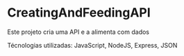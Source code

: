 # CreatingAndFeedingAPI

Este projeto cria uma API e a alimenta com dados

Técnologias utilizadas: JavaScript, NodeJS, Express, JSON
